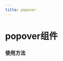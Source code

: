 ```yaml
---
title: popover
---
```

# popover组件

### 使用方法
<!-- <ClientOnly> -->
  <demo-popover></demo-popover>
<!-- </ClientOnly> -->


